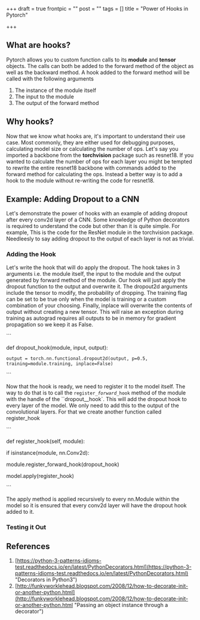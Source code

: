 +++
draft = true
frontpic = ""
post = ""
tags = []
title = "Power of Hooks in Pytorch"

+++
## What are hooks?

Pytorch allows you to custom function calls to its **module** and **tensor** objects. The calls can both be added to the forward method of the object as well as the backward method. A hook added to the forward method will be called with the following arguments

1. The instance of the module itself
2. The input to the module
3. The output of the forward method

## Why hooks?

Now that we know what hooks are, it's important to understand their use case. Most commonly, they are either used for debugging purposes, calculating model size or calculating the number of ops. Let's say you imported a backbone from the **torchvision** package such as resnet18. If you wanted to calculate the number of ops for each layer you might be tempted to rewrite the entire resnet18 backbone with commands added to the forward method for calculating the ops. Instead a better way is to add a hook to the module without re-writing the code for resnet18.

## Example: Adding Dropout to a CNN

Let's demonstrate the power of hooks with an example of adding dropout after every conv2d layer of a CNN. Some knowledge of Python decorators is required to understand the code but other than it is quite simple. For example, This is the code for the ResNet module in the torchvision package. Needleesly to say adding dropout to the output of each layer is not as trivial.

### Adding the Hook

Let's write the hook that will do apply the dropout. The hook takes in 3 arguments i.e. the module itself, the input to the module and the output generated by forward method of the module. Our hook will just apply the dropout function to the output and overwrite it. The dropout2d arguments include the tensor to modify, the probability of dropping. The training flag can be set to be true only when the model is training or a custom combination of your choosing. Finally, inplace will overwrite the contents of output without creating a new tensor. This will raise an exception during training as autograd requires all outputs to be in memory for gradient propagation so we keep it as False.

\`\`\`

def dropout_hook(module, input, output):

    output = torch.nn.functional.dropout2d(output, p=0.5, training=module.training, inplace=False)

\`\`\`

Now that the hook is ready, we need to register it to the model itself. The way to do that is to call the `register_`_`forward_`_`hook` method of the module with the handle of the ``dropout__hook\`. This will add the dropout hook to every layer of the model. We only need to add this to the output of the convolutional layers. For that we create another function called register_hook

\`\`\`

def register_hook(self, module):

if isinstance(module, nn.Conv2d):

 module.register_forward_hook(dropout_hook)

model.apply(register_hook)

\`\`\`

The apply method is applied recursively to every nn.Module within the model so it is ensured that every conv2d layer will have the dropout hook added to it.

### Testing it Out

## References

1. [https://python-3-patterns-idioms-test.readthedocs.io/en/latest/PythonDecorators.html](https://python-3-patterns-idioms-test.readthedocs.io/en/latest/PythonDecorators.html) "Decorators in Python3")
2. [http://funkyworklehead.blogspot.com/2008/12/how-to-decorate-init-or-another-python.html](http://funkyworklehead.blogspot.com/2008/12/how-to-decorate-init-or-another-python.html "Passing an object instance through a decorator")